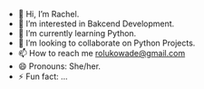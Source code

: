 - 👋 Hi, I’m Rachel.
- 👀 I’m interested in Bakcend Development.
- 🌱 I’m currently learning Python.
- 💞️ I’m looking to collaborate on Python Projects.
- 📫 How to reach me rolukowade@gmail.com
- 😄 Pronouns: She/her.
- ⚡ Fun fact: ...

<!---
TheRachell/TheRachell is a ✨ special ✨ repository because its `README.md` (this file) appears on your GitHub profile.
You can click the Preview link to take a look at your changes.
--->
